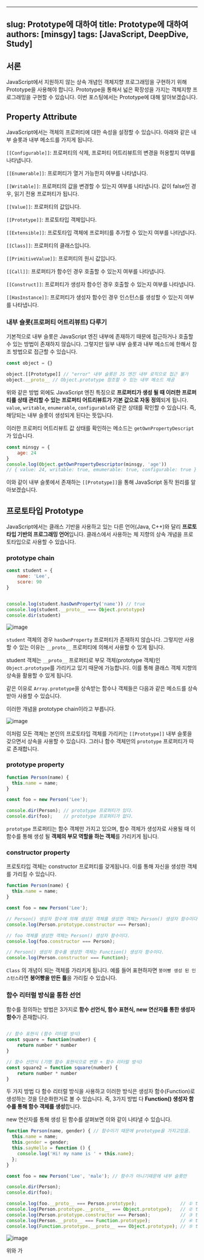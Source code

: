 
---
slug: Prototype에 대하여
title: Prototype에 대하여
authors: [minsgy]
tags: [JavaScript, DeepDive, Study]
---

## 서론

JavaScript에서 지원하지 않는 상속 개념인 객체지향 프로그래밍을 구현하기 위해 Prototype을 사용해야 합니다. Prototype을 통해서 넓은 확장성을 가지는 객체지향 프로그래밍을 구현할 수 있습니다. 이번 포스팅에서는 Prototype에 대해 알아보겠습니다.

## Property Attribute

JavaScript에서는 객체의 프로퍼티에 대한 속성을 설정할 수 있습니다. 
아래와 같은 내부 슬롯과 내부 메소드를 가지게 됩니다.

`[[Configurable]]`: 프로퍼티의 삭제, 프로퍼티 어트리뷰트의 변경을 허용할지 여부를 나타냅니다.

`[[Enumerable]]`: 프로퍼티가 열거 가능한지 여부를 나타냅니다.

`[[Writable]]`: 프로퍼티의 값을 변경할 수 있는지 여부를 나타냅니다. 값이 false인 경우, 읽기 전용 프로퍼티가 됩니다.

`[[Value]]`: 프로퍼티의 값입니다.

`[[Prototype]]`: 프로토타입 객체입니다.

`[[Extensible]]`: 프로토타입 객체에 프로퍼티를 추가할 수 있는지 여부를 나타냅니다.

`[[Class]]`: 프로퍼티의 클래스입니다.

`[[PrimitiveValue]]`: 프로퍼티의 원시 값입니다.

`[[Call]]`: 프로퍼티가 함수인 경우 호출할 수 있는지 여부를 나타냅니다.

`[[Construct]]`: 프로퍼티가 생성자 함수인 경우 호출할 수 있는지 여부를 나타냅니다.

`[[HasInstance]]`: 프로퍼티가 생성자 함수인 경우 인스턴스를 생성할 수 있는지 여부를 나타냅니다.


### 내부 슬롯(프로퍼티 어트리뷰트) 다루기

기본적으로 내부 슬롯은 JavaScript 엔진 내부에 존재하기 때문에 접근하거나 호출할 수 있는 방법이 존재하지 않습니다. 그렇지만 일부 내부 슬롯과 내부 메소드에 한해서 참조 방법으로 접근할 수 있습니다.

```js
const object = {}

object.[[Prototype]] // "error" 내부 슬롯은 JS 엔진 내부 로직으로 접근 불가
object.__proto__ // Object.prototype 참조할 수 있는 내부 메소드 제공
```

위와 같은 방법 외에도 JavaScript 엔진 특징으로 **프로퍼티가 생성 될 때 이러한 프로퍼티를 상태 관리할 수 있는 프로퍼티 어트리뷰트가 기본 값으로 자동 정의**되게 됩니다. `value`, `writable`, `enumerable`, `configurable`와 같은 상태를 확인할 수 있습니다. 즉, 해당되는 내부 슬롯이 생성되게 된다는 뜻입니다.

이러한 프로퍼티 어트리뷰트 값 상태를 확인하는 메소드는 `getOwnPropertyDescript` 가 있습니다.

```js
const minsgy = {
	age: 24
}
console.log(Object.getOwnPropertyDescriptor(minsgy, 'age'))
// { value: 24, writable: true, emumerable: true, configurable: true }
```


이와 같이 내부 슬롯에서 존재하는 `[[Prototype]]`을 통해 JavaScript 동작 원리를 알아보겠습니다.

## 프로토타입 Prototype

JavaScript에서는 클래스 기반을 사용하고 있는 다른 언어(Java, C++)와 달리 **프로토타입 기반의 프로그래밍 언어**입니다. 클래스에서 사용하는 체 지향의 상속 개념을 프로토타입으로 사용할 수 있습니다.



### prototype chain

```js
const student = {
	name: 'Lee',
	score: 90
}


console.log(student.hasOwnProperty('name')) // true
console.log(student.__proto__ === Object.prototype)
console.dir(student)
```

![image](https://user-images.githubusercontent.com/60251579/193508196-c5b6b2fa-c4e1-46ab-a37f-8781e00731cd.png)

`student` 객체의 경우 `hasOwnProperty` 프로퍼티가 존재하지 않습니다. 그렇지만 사용할 수 있는 이유는 `__proto__` 프로퍼티에 의해서 사용할 수 있게 됩니다. 

student 객체는 `__proto__` 프로퍼티로 부모 객체(prototype 객체)인 `Object.prototype`를 가리키고 있기 때문에 가능합니다. 이를 통해 클래스 객체 지향의 상속을 활용할 수 있게 됩니다.

같은 이유로 `Array.prototype`을 상속받는 함수나 객체들은 다음과 같은 메소드를 상속받아 사용할 수 있습니다.

이러한 개념을 prototype chain이라고 부릅니다.

![image](https://user-images.githubusercontent.com/60251579/193508729-1439f7d6-e466-450a-83d8-2c57f144b5fb.png)

이처럼 모든 객체는 본인의 프로토타입 객체를 가리키는 `[[Prototype]]` 내부 슬롯을 갖으면서 상속을 사용할 수 있습니다. 그러나 함수 객체만의 `prototype` 프로퍼티가 따로 존재합니다. 

### prototype property

```js
function Person(name) {
  this.name = name;
}

const foo = new Person('Lee');

console.dir(Person); // prototype 프로퍼티가 있다.
console.dir(foo);    // prototype 프로퍼티가 없다.
```

`prototype` 프로퍼티는 함수 객체만 가지고 있으며, 함수 객체가 생성자로 사용될 때 이 함수를 통해 생성 될 **객체의 부모 역할을 하는 객체**를 가리키게 됩니다.


### constructor property

프로토타입 객체는 constructor 프로퍼티를 갖게됩니다. 이를 통해 자신을 생성한 객체를 가리킬 수 있습니다. 

```js
function Person(name) {
  this.name = name;
}

const foo = new Person('Lee');

// Person() 생성자 함수에 의해 생성된 객체를 생성한 객체는 Person() 생성자 함수이다.
console.log(Person.prototype.constructor === Person);

// foo 객체를 생성한 객체는 Person() 생성자 함수이다.
console.log(foo.constructor === Person);

// Person() 생성자 함수를 생성한 객체는 Function() 생성자 함수이다.
console.log(Person.constructor === Function);
```

`Class` 의 개념이 되는 객체를 가리키게 됩니다. 
예를 들어 표현하자면 `붕어빵 생성 된 인스턴스`라면 **붕어빵을 만든 틀**을 가리킬 수 있습니다.

### 함수 리터럴 방식을 통한 선언

함수를 정의하는 방법은 3가지로 **함수 선언식, 함수 표현식, new 연산자를 통한 생성자 함수**가 존재합니다. 

```js

// 함수 표현식 (함수 리터럴 방식)
const square = function(number) { 
	return number * number
}

// 함수 선언식 (기명 함수 표현식으로 변환 + 함수 리터럴 방식)
const square2 = function square(number) {
	return number * number
}
```

두 가지 방법 다 함수 리터럴 방식을 사용하고 이러한 방식은 생성자 함수(Function)로 생성하는 것을 단순화한거로 볼 수 있습니다. 즉, 3가지 방법 다 **Function() 생성자 함수를 통해 함수 객체를 생성**합니다.

new 연산자를 통해 생성 된 함수를 살펴보면 이와 같이 나타낼 수 있습니다.

```js
function Person(name, gender) { // 함수이기 때문에 prototype을 가지고있음.
  this.name = name;
  this.gender = gender;
  this.sayHello = function () {
    console.log('Hi! my name is ' + this.name);
  };
}

const foo = new Person('Lee', 'male'); // 함수가 아니기때문에 내부 슬롯만

console.dir(Person);
console.dir(foo);

console.log(foo.__proto__ === Person.prototype);                // ① true
console.log(Person.prototype.__proto__ === Object.prototype);   // ② true
console.log(Person.prototype.constructor === Person);           // ③ true
console.log(Person.__proto__ === Function.prototype);           // ④ true
console.log(Function.prototype.__proto__ === Object.prototype); // ⑤ true
```

![image](https://user-images.githubusercontent.com/60251579/193511804-5d52915f-e3c7-4379-8ef7-26c3008a1734.png)

위와 가
